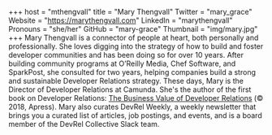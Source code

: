 +++
host = "mthengvall"
title = "Mary Thengvall"
Twitter = "mary_grace"
Website = "https://marythengvall.com"
LinkedIn = "marythengvall"
Pronouns = "she/her"
GitHub = "mary-grace"
Thumbnail = "img/mary.jpg"
+++
Mary Thengvall is a connector of people at heart, both personally and professionally. She loves digging into the strategy of how to build and foster developer communities and has been doing so for over 10 years. After building community programs at O’Reilly Media, Chef Software, and SparkPost, she consulted for two years, helping companies build a strong and sustainable Developer Relations strategy. These days, Mary is the Director of Developer Relations at Camunda. She's the author of the first book on Developer Relations: [The Business Value of Developer Relations](http://persea-consulting.com/book) (© 2018, Apress). Mary also curates DevRel Weekly, a weekly newsletter that brings you a curated list of articles, job postings, and events, and is a board member of the DevRel Collective Slack team.

